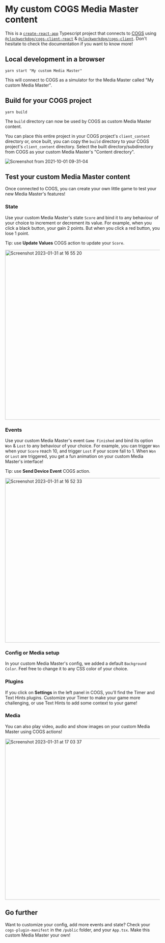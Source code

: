 # My custom COGS Media Master content

This is a [`create-react-app`](https://create-react-app.dev) Typescript project that connects to [COGS](https://cogs.show) using [`@clockworkdog/cogs-client-react`](https://www.npmjs.com/package/@clockworkdog/cogs-client-react) & [`@clockworkdog/cogs-client`](https://www.npmjs.com/package/@clockworkdog/cogs-client). Don't hesitate to check the documentation if you want to know more!

## Local development in a browser

```
yarn start "My custom Media Master"
```

This will connect to COGS as a simulator for the Media Master called "My custom Media Master".

## Build for your COGS project

```
yarn build
```

The `build` directory can now be used by COGS as custom Media Master content.

You can place this entire project in your COGS project's `client_content` directory or, once built, you can copy the `build` directory to your COGS project's `client_content` directory. Select the built directory/subdirectory from COGS as your custom Media Master's "Content directory".

![Screenshot from 2021-10-01 09-31-04](https://user-images.githubusercontent.com/292958/135590011-c3d30df6-5590-4a44-8160-f31e3cd4008e.png)

## Test your custom Media Master content

Once connected to COGS, you can create your own little game to test your new Media Master's features!

### State

Use your custom Media Master's state `Score` and bind it to any behaviour of your choice to increment or decrement its value. For example, when you click a black button, your gain 2 points. But when you click a red button, you lose 1 point.

Tip: use **Update Values** COGS action  to update your `Score`.

<img width="550" alt="Screenshot 2023-01-31 at 16 55 20" src="https://user-images.githubusercontent.com/62291986/215814743-90222ffa-7c22-4936-a335-a0d1aa62503b.png">

### Events

Use your custom Media Master's event `Game Finished` and bind its option `Won` & `Lost` to any behaviour of your choice.  For example, you can trigger `Won` when your `Score` reach 10, and trigger `Lost` if your score fall to 1. When `Won` or `Lost` are triggered, you get a fun animation on your custom Media Master's interface!

Tip: use **Send Device Event** COGS action.

<img width="533" alt="Screenshot 2023-01-31 at 16 52 33" src="https://user-images.githubusercontent.com/62291986/215814969-4aa5619a-a59e-4b29-9f9f-fe0025e43f20.png">

### Config or Media setup

In your custom Media Master's config, we added a default `Background Color`. Feel free to change it to any CSS color of your choice.

### Plugins

If you click on **Settings** in the left panel in COGS, you'll find the Timer and Text Hints plugins. Customize your Timer to make your game more challenging, or use Text Hints to add some context to your game!

### Media

You can also play video, audio and show images on your custom Media Master using COGS actions!

<img width="522" alt="Screenshot 2023-01-31 at 17 03 37" src="https://user-images.githubusercontent.com/62291986/215815088-01fc21aa-89af-498e-a3e1-d04720fd4ad3.png">

## Go further

Want to customize your config, add more events and state? Check your `cogs-plugin-manifest` in the `/public` folder, and your `App.tsx`. Make this custom Media Master your own! 
